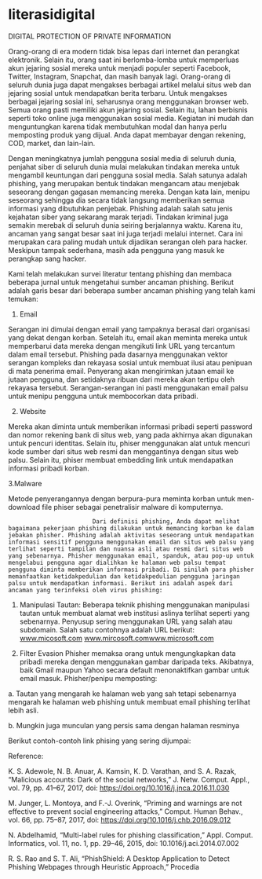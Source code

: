 # literasidigital
DIGITAL PROTECTION OF PRIVATE INFORMATION





Orang-orang di era modern tidak bisa lepas dari internet dan perangkat elektronik. Selain itu, orang saat ini berlomba-lomba untuk memperluas akun jejaring sosial mereka untuk menjadi populer seperti Facebook, Twitter, Instagram, Snapchat, dan masih banyak lagi. Orang-orang di seluruh dunia juga dapat mengakses berbagai artikel melalui situs web dan jejaring sosial untuk mendapatkan berita terbaru. Untuk mengakses berbagai jejaring sosial ini, seharusnya orang menggunakan browser web. Semua orang pasti memiliki akun jejaring sosial. Selain itu, lahan berbisnis seperti toko online juga menggunakan sosial media. Kegiatan ini mudah dan menguntungkan karena tidak membutuhkan modal dan hanya perlu memposting produk yang dijual. Anda dapat membayar dengan rekening, COD, market, dan lain-lain.

Dengan meningkatnya jumlah pengguna sosial media di seluruh dunia, penjahat siber di seluruh dunia mulai melakukan tindakan mereka untuk mengambil keuntungan dari pengguna sosial media. Salah satunya adalah phishing, yang merupakan bentuk tindakan mengancam atau menjebak seseorang dengan gagasan memancing mereka. Dengan kata lain, menipu seseorang sehingga dia secara tidak langsung memberikan semua informasi yang dibutuhkan penjebak. Phishing adalah salah satu jenis kejahatan siber yang sekarang marak terjadi. Tindakan kriminal juga semakin merebak di seluruh dunia seiring berjalannya waktu. Karena itu, ancaman yang sangat besar saat ini juga terjadi melalui internet. Cara ini merupakan cara paling mudah untuk dijadikan serangan oleh para hacker. Meskipun tampak sederhana, masih ada pengguna yang masuk ke perangkap sang hacker.

Kami telah melakukan survei literatur tentang phishing dan membaca beberapa jurnal untuk mengetahui sumber ancaman phishing. Berikut adalah garis besar dari beberapa sumber ancaman phishing yang telah kami temukan:
 1. Email

Serangan ini dimulai dengan email yang tampaknya berasal dari organisasi yang dekat dengan korban. Setelah itu, email akan meminta mereka untuk memperbarui data mereka dengan mengikuti link URL yang tercantum dalam email tersebut. Phishing pada dasarnya menggunakan vektor serangan kompleks dan rekayasa sosial untuk membuat ilusi atau penipuan di mata penerima email. Penyerang akan mengirimkan jutaan email ke jutaan pengguna, dan setidaknya ribuan dari mereka akan tertipu oleh rekayasa tersebut. Serangan-serangan ini pasti menggunakan email palsu untuk menipu pengguna untuk membocorkan data pribadi.

2. Website

Mereka akan diminta untuk memberikan informasi pribadi seperti password dan nomor rekening bank di situs web, yang pada akhirnya akan digunakan untuk pencuri identitas. Selain itu, phiser menggunakan alat untuk mencuri kode sumber dari situs web resmi dan menggantinya dengan situs web palsu. Selain itu, phiser membuat embedding link untuk mendapatkan informasi pribadi korban.

3.Malware



Metode penyerangannya  dengan berpura-pura meminta korban untuk men-download file phiser sebagai penetralisir malware di komputernya.

                            Dari definisi phishing, Anda dapat melihat bagaimana pekerjaan phishing dilakukan untuk memancing korban ke dalam jebakan phisher. Phishing adalah aktivitas seseorang untuk mendapatkan informasi sensitif pengguna menggunakan email dan situs web palsu yang terlihat seperti tampilan dan nuansa asli atau resmi dari situs web yang sebenarnya. Phisher menggunakan email, spanduk, atau pop-up untuk mengelabui pengguna agar dialihkan ke halaman web palsu tempat pengguna diminta memberikan informasi pribadi. Di sinilah para phisher memanfaatkan ketidakpedulian dan ketidakpedulian pengguna jaringan palsu untuk mendapatkan informasi. Berikut ini adalah aspek dari ancaman yang terinfeksi oleh virus phishing:

1. Manipulasi Tautan: Beberapa teknik phishing menggunakan manipulasi tautan untuk membuat alamat web institusi aslinya terlihat seperti yang sebenarnya. Penyusup sering menggunakan URL yang salah atau subdomain. Salah satu contohnya adalah URL berikut: www.micosoft.com www.mircosoft.comwww.microsoft.com

 2. Filter Evasion Phisher memaksa orang untuk mengungkapkan data pribadi mereka dengan menggunakan gambar daripada teks. Akibatnya, baik Gmail maupun Yahoo secara default menonaktifkan gambar untuk email masuk. Phisher/penipu memposting:

a. Tautan yang mengarah ke halaman web yang sah tetapi sebenarnya mengarah ke halaman web phishing untuk membuat email phishing terlihat lebih asli.

b. Mungkin juga munculan yang persis sama dengan halaman resminya



Berikut contoh-contoh link phising yang sering dijumpai:
























Reference:

K. S. Adewole, N. B. Anuar, A. Kamsin, K. D. Varathan, and S. A. Razak, “Malicious accounts: Dark of the social  networks,” J.     Netw.     Comput.     Appl.,     vol.     79,     pp.     41–67,     2017,     doi: https://doi.org/10.1016/j.jnca.2016.11.030

M.  Junger,  L.  Montoya,  and  F.-J. Overink, “Priming and warnings are not effective to prevent social engineering  attacks,” Comput.     Human     Behav.,     vol.     66,     pp.     75–87,     2017,     doi: https://doi.org/10.1016/j.chb.2016.09.012

N. Abdelhamid, “Multi-label rules for phishing classification,” Appl. Comput. Informatics, vol. 11, no. 1, pp. 29–46, 2015, doi: 10.1016/j.aci.2014.07.002

R.  S.  Rao and S. T. Ali, “PhishShield: A Desktop Application to Detect Phishing Webpages through Heuristic  Approach,” Procedia    
